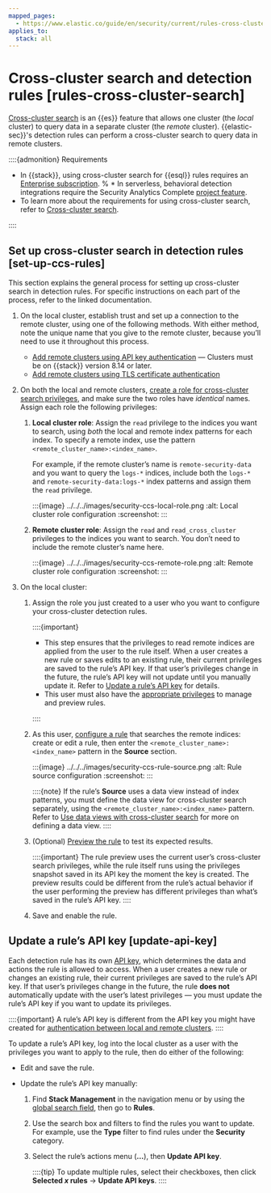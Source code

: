 ```yaml
---
mapped_pages:
  - https://www.elastic.co/guide/en/security/current/rules-cross-cluster-search.html
applies_to:
  stack: all
---
```


# Cross-cluster search and detection rules [rules-cross-cluster-search]

[Cross-cluster search](../../search/cross-cluster-search.md) is an {{es}} feature that allows one cluster (the *local* cluster) to query data in a separate cluster (the *remote* cluster). {{elastic-sec}}'s detection rules can perform a cross-cluster search to query data in remote clusters.

::::{admonition} Requirements
* In {{stack}}, using cross-cluster search for {{esql}} rules requires an [Enterprise subscription](https://www.elastic.co/pricing).
% * In serverless, behavioral detection integrations require the Security Analytics Complete [project feature](/deploy-manage/deploy/elastic-cloud/project-settings.md).
* To learn more about the requirements for using cross-cluster search, refer to [Cross-cluster search](../../search/cross-cluster-search.md).

::::

## Set up cross-cluster search in detection rules [set-up-ccs-rules]

This section explains the general process for setting up cross-cluster search in detection rules. For specific instructions on each part of the process, refer to the linked documentation.

1. On the local cluster, establish trust and set up a connection to the remote cluster, using one of the following methods. With either method, note the unique name that you give to the remote cluster, because you’ll need to use it throughout this process.

    * [Add remote clusters using API key authentication](../../../deploy-manage/remote-clusters/remote-clusters-api-key.md) — Clusters must be on {{stack}} version 8.14 or later.
    * [Add remote clusters using TLS certificate authentication](../../../deploy-manage/remote-clusters/remote-clusters-cert.md)

2. On both the local and remote clusters, [create a role for cross-cluster search privileges](../../../deploy-manage/remote-clusters/remote-clusters-cert.md#clusters-privileges-ccs-kibana-cert), and make sure the two roles have *identical* names. Assign each role the following privileges:

    1. **Local cluster role**: Assign the `read` privilege to the indices you want to search, using *both* the local and remote index patterns for each index. To specify a remote index, use the pattern `<remote_cluster_name>:<index_name>`.

        For example, if the remote cluster’s name is `remote-security-data` and you want to query the `logs-*` indices, include both the `logs-*` and `remote-security-data:logs-*` index patterns and assign them the `read` privilege.

        :::{image} ../../../images/security-ccs-local-role.png
        :alt: Local cluster role configuration
        :screenshot:
        :::

    2. **Remote cluster role**: Assign the `read` and `read_cross_cluster` privileges to the indices you want to search. You don’t need to include the remote cluster’s name here.

        :::{image} ../../../images/security-ccs-remote-role.png
        :alt: Remote cluster role configuration
        :screenshot:
        :::

3. On the local cluster:

    1. Assign the role you just created to a user who you want to configure your cross-cluster detection rules.

        ::::{important}
        * This step ensures that the privileges to read remote indices are applied from the user to the rule itself. When a user creates a new rule or saves edits to an existing rule, their current privileges are saved to the rule’s API key. If that user’s privileges change in the future, the rule’s API key will not update until you manually update it. Refer to [Update a rule’s API key](#update-api-key) for details.
        * This user must also have the [appropriate privileges](detections-requirements.md#enable-detections-ui) to manage and preview rules.

        ::::

    2. As this user, [configure a rule](create-detection-rule.md) that searches the remote indices: create or edit a rule, then enter the `<remote_cluster_name>:<index_name>` pattern in the **Source** section.

        :::{image} ../../../images/security-ccs-rule-source.png
        :alt: Rule source configuration
        :screenshot:
        :::

        ::::{note}
        If the rule’s **Source** uses a data view instead of index patterns, you must define the data view for cross-cluster search separately, using the `<remote_cluster_name>:<index_name>` pattern. Refer to [Use data views with cross-cluster search](../../../explore-analyze/find-and-organize/data-views.md#management-cross-cluster-search) for more on defining a data view.
        ::::

    3. (Optional) [Preview the rule](create-detection-rule.md#preview-rules) to test its expected results.

        ::::{important}
        The rule preview uses the current user’s cross-cluster search privileges, while the rule itself runs using the privileges snapshot saved in its API key the moment the key is created. The preview results could be different from the rule’s actual behavior if the user performing the preview has different privileges than what’s saved in the rule’s API key.
        ::::

    4. Save and enable the rule.



## Update a rule’s API key [update-api-key]

Each detection rule has its own [API key](../../../explore-analyze/alerts-cases/alerts/alerting-setup.md#alerting-authorization), which determines the data and actions the rule is allowed to access. When a user creates a new rule or changes an existing rule, their current privileges are saved to the rule’s API key. If that user’s privileges change in the future, the rule **does not** automatically update with the user’s latest privileges — you must update the rule’s API key if you want to update its privileges.

::::{important}
A rule’s API key is different from the API key you might have created for [authentication between local and remote clusters](#set-up-ccs-rules).
::::


To update a rule’s API key, log into the local cluster as a user with the privileges you want to apply to the rule, then do either of the following:

* Edit and save the rule.
* Update the rule’s API key manually:

    1. Find **Stack Management** in the navigation menu or by using the [global search field](/explore-analyze/find-and-organize/find-apps-and-objects.md), then go to **Rules**.
    2. Use the search box and filters to find the rules you want to update. For example, use the **Type** filter to find rules under the **Security** category.
    3. Select the rule’s actions menu (**…​**), then **Update API key**.

        ::::{tip}
        To update multiple rules, select their checkboxes, then click **Selected *x* rules** → **Update API keys**.
        ::::
